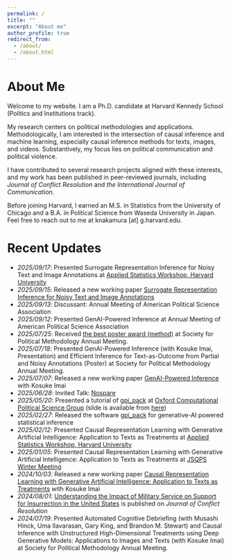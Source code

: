 ```yaml
---
permalink: /
title: ""
excerpt: "About me"
author_profile: true
redirect_from:
  - /about/
  - /about.html
---
```


# About Me
Welcome to my website. I am a Ph.D. candidate at Harvard Kennedy School (Politics and Institutions track).

My research centers on political methodologies and applications. Methodologically, I am interested in the intersection of causal inference and machine learning, especially causal inference methods for texts, images, and videos. Substantively, my focus lies on political communication and political violence.

I have contributed to several research projects aligned with these interests, and my work has been published in peer-reviewed journals, including *Journal of Conflict Resolution* and *the International Journal of Communication*.

Before joining Harvard, I earned an M.S. in Statistics from the University of Chicago and a B.A. in Political Science from Waseda University in Japan. Feel free to reach out to me at knakamura [at] g.harvard.edu.

# Recent Updates
- *2025/09/17*: Presented Surrogate Representation Inference for Noisy Text and Image Annotations at [Applied Statistics Workshop, Harvard University](https://appliedstatsworkshopgov3009.hsites.harvard.edu/event/kentaro-nakamura-harvard?occ_id=0)
- *2025/09/15*: Released a new working paper [Surrogate Representation Inference for Noisy Text and Image Annotations](https://arxiv.org/abs/2509.12416)
- *2025/09/13*: Discussant: Annual Meeting of American Political Science Association
- *2025/09/12*: Presented GenAI-Powered Inference at Annual Meeting of American Political Science Association
- *2025/07/25*: Received [the best poster award (method)](https://polmeth.org/spm-poster-awards) at Society for Political Methodology Annual Meeting.
- *2025/07/18*: Presented GenAI-Powered Inference (with Kosuke Imai, Presentation) and Efficient Inference for Text-as-Outcome from Partial and Noisy Annotations (Poster) at Society for Political Methodology Annual Meeting.
- *2025/07/07*: Released a new working paper [GenAI-Powered Inference](https://arxiv.org/abs/2507.03897) with Kosuke Imai
- *2025/06/28*: Invited Talk: [Nospare](https://lu.ma/h0qzb4sg?locale=ja)
- *2025/05/20*: Presented a tutorial of [gpi_pack](https://gpi-pack.github.io/index.html) at [Oxford Computational Political Science Group](https://www.linkedin.com/company/oxford-computational-political-science-group/) (slide is available from [here](https://k-nakam.github.io/files/misc/Oxford25OCPSG_software.pdf))
- *2025/02/27*: Released the software [gpi_pack](https://gpi-pack.github.io/index.html) for generative-AI powered statistical inference
- *2025/02/12*: Presented Causal Representation Learning with Generative Artificial Intelligence: Application to Texts as Treatments at [Applied Statistics Workshop, Harvard University](https://projects.iq.harvard.edu/applied.stats.workshop-gov3009/presentations/kentaro-nakamura-presents-causal-representation)
- *2025/01/05*: Presented Causal Representation Learning with Generative Artificial Intelligence: Application to Texts as Treatments at [JSQPS Winter Meeting](https://sites.google.com/view/jsqps/2025-winter-meeting-program?authuser=0)
- *2024/10/03*: Released a new working paper [Causal Representation Learning with Generative Artificial Intelligence: Application to Texts as Treatments](https://arxiv.org/abs/2410.00903) with Kosuke Imai
- *2024/08/01*: [Understanding the Impact of Military Service on Support for Insurrection in the United States](https://journals.sagepub.com/doi/10.1177/00220027241267216) is published on *Journal of Conflict Resolution*
- *2024/07/19*: Presented Automated Cognitive Debriefing (with Musashi Hinck, Uma Ilavarasan, Gary King, and Brandon M. Stewart) and Causal Inference with Unstructured High-Dimensional Treatments using Deep Generative Models: Applications to Images and Texts (with Kosuke Imai) at Society for Political Methodology Annual Meeting.